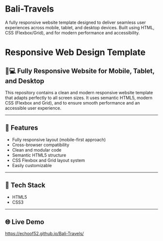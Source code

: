 # Bali-Travels
A fully responsive website template designed to deliver seamless user experiences across mobile, tablet, and desktop devices. Built using HTML, CSS (Flexbox/Grid), and for modern performance and accessibility.

# Responsive Web Design Template

## 📱💻 Fully Responsive Website for Mobile, Tablet, and Desktop

This repository contains a clean and modern responsive website template that adapts perfectly to all screen sizes. It uses semantic HTML5, modern CSS (Flexbox and Grid), and to ensure smooth performance and an accessible user experience.

---

## 🚀 Features

- Fully responsive layout (mobile-first approach)
- Cross-browser compatibility
- Clean and modular code
- Semantic HTML5 structure
- CSS Flexbox and Grid layout system
- Easily customizable

---

## 🔧 Tech Stack

- HTML5
- CSS3

---
## 🌐 Live Demo

 https://echoof52.github.io/Bali-Travels/

